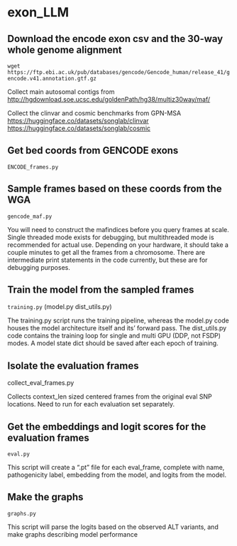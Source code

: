 # exon_LLM

## Download the encode exon csv and the 30-way whole genome alignment

`wget https://ftp.ebi.ac.uk/pub/databases/gencode/Gencode_human/release_41/gencode.v41.annotation.gtf.gz`

Collect main autosomal contigs from http://hgdownload.soe.ucsc.edu/goldenPath/hg38/multiz30way/maf/

Collect the clinvar and cosmic benchmarks from GPN-MSA
https://huggingface.co/datasets/songlab/clinvar
https://huggingface.co/datasets/songlab/cosmic

## Get bed coords from GENCODE exons

`ENCODE_frames.py`

## Sample frames based on these coords from the WGA

`gencode_maf.py`

You will need to construct the mafindices before you query frames at scale. Single threaded mode exists for debugging, but multithreaded mode is recommended for actual use. Depending on your hardware, it should take a couple minutes to get all the frames from a chromosome. There are intermediate print statements in the code currently, but these are for debugging purposes.

## Train the model from the sampled frames

`training.py` (model.py dist_utils.py)

The training.py script runs the training pipeline, whereas the model.py code houses the model architecture itself and its’ forward pass. The dist_utils.py code contains the training loop for single and multi GPU (DDP, not FSDP) modes. A model state dict should be saved after each epoch of training.

## Isolate the evaluation frames

collect_eval_frames.py

Collects context_len sized centered frames from the original eval SNP locations. Need to run for each evaluation set separately.

## Get the embeddings and logit scores for the evaluation frames

`eval.py`

This script will create a “.pt” file for each eval_frame, complete with name, pathogenicity label, embedding from the model, and logits from the model.

## Make the graphs

`graphs.py`

This script will parse the logits based on the observed ALT variants, and make graphs describing model performance
